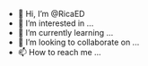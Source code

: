 - 👋 Hi, I’m @RicaED
- 👀 I’m interested in ...
- 🌱 I’m currently learning ...
- 💞️ I’m looking to collaborate on ...
- 📫 How to reach me ...

<!---
RicaED/RicaED is a ✨ special ✨ repository because its `README.md` (this file) appears on your GitHub profile.
You can click the Preview link to take a look at your changes.
--->
